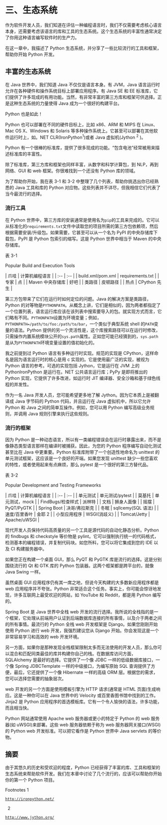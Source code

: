 # 三、生态系统

作为软件开发人员，我们知道在评估一种编程语言时，我们不仅需要考虑核心语言本身，还需要考虑该语言的库和工具的生态系统。这个生态系统的丰富性通常决定了你用这种语言编写软件时的生产力。

在这一章中，我描述了 Python 生态系统，并分享了一些比较流行的工具和框架，帮助你开始 Python 开发。

## 丰富的生态系统

在 Java 世界中，我们知道 Java 不仅仅是语言本身。有 JVM，Java 语言运行时允许在各种硬件和操作系统目标上部署应用程序。有 Java SE 和 EE 标准库，它们提供了许多现成的有用功能。当然，有非常丰富的第三方库和框架可供选择。正是这种生态系统的力量使得 Java 成为一个很好的构建平台。

Python 也是如此！

Python 也可以部署在不同的硬件目标上，比如 x86、ARM 和 MIPS 在 Linux、Mac OS X、Windows 和 Solaris 等多种操作系统上。它甚至可以部署在其他软件运行时上，如。NET CLR(IronPython<sup>1</sup>)或者 Java 虚拟机(Jython <sup>2</sup> )。

Python 有一个很棒的标准库，提供了很多现成的功能。“包含电池”经常被用来描述标准库的丰富性。

除了标准库，第三方库和框架也同样丰富，从数字和科学计算包，到 NLP，再到网络、GUI 和 web 框架。你很难找到一个还没有 Python 库的领域。

为了帮助你开始，我在表 3-1 和 3-2 中整理了几个列表，帮助你挑选出你已经熟悉的 Java 工具和库的 Python 对应物。这些列表并不详尽，但我相信它们代表了当今最流行的选择。

### 流行工具

在 Python 世界中，第三方库的安装通常是使用名为`pip`的工具来完成的。它可以从标准化的`requirements.txt`文件中读取您的项目所需的第三方包依赖项，然后根据需要安装/升级包。如果需要，它甚至可以从一个名为 PyPI 的中央存储库下载包，PyPI 是 Python 包索引的缩写。这是 Python 世界中相当于 Maven 的中央存储库。

表 3-1

Popular Build and Execution Tools

<colgroup><col align="left"> <col align="left"></colgroup> 
| 爪哇 | 计算机编程语言 |
| :-- | :-- |
| build.xml/pom.xml | requirements.txt |
| 专家 | 点 |
| Maven 中央存储库 | 好吧 |
| 类路径 | 皮顿路径 |
| 热点 | CPython 先生 |

第三方包带来了它们在运行时如何定位的问题。Java 的解决方案是类路径，Python 的对等物是`PYTHONPATH`。从概念上讲，它们是相似的，因为两者都指定了一个位置列表，语言运行库应该在该列表中搜索要导入的包。就实现方式而言，它们略有不同。`PYTHONPATH`设置为环境变量；例如，`PYTHONPATH=/path/to/foo:/path/to/bar`，一个类似于典型系统 shell 的`PATH`变量的语法。Python 提供的另一个灵活性是，这个库搜索路径可以在运行时修改，只需操作内置系统模块公开的`sys.path`属性。正如您可能已经猜到的，`sys.path`是从为`PYTHONPATH`环境变量设置的值初始化的。

我之前提到过 Python 语言有多种运行时实现。规范的实现是 CPython，这样命名是因为语言运行时的核心是用 c 实现的。它是使用最广泛的实现，被视为 Python 语言的参考。可选的实现包括 Jython，它是运行在 JVM 上的 PythonIronPython 是运行在。NET 公共语言运行库；PyPy 是即将推出的 Python 实现，它提供了许多改进，如运行时 JIT 编译器、安全沙箱和基于绿色线程的并发性。

作为一名 Java 开发人员，您可能希望更多地了解 Jython。因为它本质上是被翻译成 Java 字节码的 Python 代码，并且运行在 Java 虚拟机中，所以它允许 Python 和 Java 之间的简单互操作。例如，您可以用 Python 编写高级业务规则，并调用 Java 规则引擎来执行这些规则。

### 流行的框架

因为 Python 是一种动态语言，所以有一类编程错误会在运行时暴露出来，而不是像静态类型语言那样在编译时被捕获。因此，为您的 Python 程序编写自动化测试甚至比在 Java 中更重要。Python 标准库附带了一个创造性地命名为 unittest 的单元测试框架，这应该是一个良好的开端。如果您发现 unittest 缺少一些您喜欢的特性，或者使用起来有点麻烦，那么 pytest 是一个很好的第三方替代品。

表 3-2

Popular Development and Testing Frameworks

<colgroup><col align="left"> <col align="left"></colgroup> 
| 爪哇 | 计算机编程语言 |
| :-- | :-- |
| 单元测试 | 单元测试/pytest |
| 莫基托 | 单元测试，mock |
| FindBugs/检查样式 | 派林特 |
| 文档 | 狮身人面像 |
| 摇摆 | PyQT/PyGTK |
| Spring Boot | 决哥/弗拉斯克 |
| 冬眠 | sqllcemy(SQL 语法) |
| 速度/百里香叶 | 金耶 2 |
| 小型应用程序 | WSGI(消歧义) |
| Tomcat/Jetty | Apache/uWSGI |

现代开发人员保持代码高质量的另一个工具是源代码的自动化静态分析。Python 的 findbugs 和 checkstyle 等价物是 pylint。它可以强制执行统一的代码格式，检测基本的编程错误，并复制代码块。如您所料，您可以将它集成到您的 IDE 以及 CI 构建服务器中。

如果您正在构建一个桌面 GUI，那么 PyQT 和 PyGTK 库是流行的选择。这是分别围绕流行的 Qt 和 GTK 库的 Python 包装器。这两个框架都是跨平台的，就像 Java Swing 一样。

虽然桌面 GUI 应用程序仍有其一席之地，但说今天构建的大多数新应用程序都是 web 应用程序并不夸张。Python 非常适合这个任务。事实上，你可能会惊讶地发现，许多互联网上最受欢迎的网站，如 YouTube 和 Reddit，都是用 Python 编写的。

Spring Boot 是 Java 世界中全栈 web 开发的流行选择。我所说的全栈指的是一个框架，它处理从前端用户认证到后端数据库连接的所有事情，以及介于两者之间的所有事情。最流行的 Python 全栈 web 开发框架是 Django。如果您刚刚开始使用 Python 进行 web 开发，我强烈建议您从 Django 开始。你会发现这是一个非常容易学习和高效的 web 开发环境。

另一方面，如果你是那种发现全栈框架限制太多而无法使用的开发人员，那么你可以混合和匹配同类最佳的库并构建你自己的栈。在数据库访问方面，SQLAlchemy 是最好的选择。它提供了一个像 JDBC 一样的低级数据库接口，一个像 Spring JDBCTemplate 一样的中级接口，为编写原始 SQL 查询提供了方便，最后，它还提供了一个像 Hibernate 一样的高级 ORM 层。根据您的需求，您可以选择您需要的抽象层次。

web 开发的另一个方面是使用模板引擎为 HTTP 请求(通常是 HTML 页面)生成响应。这是一种你可以在 Java 世界中的 Velocity 或百里香图书馆中找到的工作。Jinja2 是 Python 应用程序的首选模板库。它有一个令人愉快的语法，许多功能，而且相当快。

Python 网站通常使用 Apache web 服务器或更小的特定于 Python 的 web 服务器(如 uWSGI)来部署。这些 web 服务器依赖于称为 web 服务器网关接口(WSGI)的 Python web 开发标准。可以把它看作是 Python 世界中 Java servlets 的等价物。

## 摘要

由于其悠久的历史和受欢迎的程度，Python 已经获得了丰富的库、工具和框架的生态系统来帮助软件开发。我们在本章中讨论了几个流行的，应该可以帮助你开始你的第一个 Python 项目。

Footnotes 1

[`http://ironpython.net/`](http://ironpython.net/)

  2

[`http://www.jython.org/`](http://www.jython.org/)